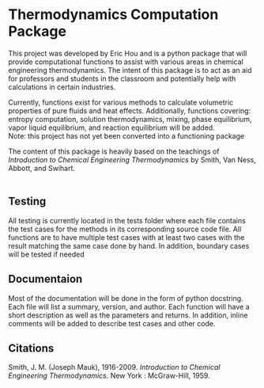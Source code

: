 # Thermodynamics Computation Package

This project was developed by Eric Hou and
is a python package that will provide
computational functions to assist with various 
areas in chemical engineering thermodynamics. The
intent of this package is to act as an aid for
professors and students in the classroom and 
potentially help with calculations in certain
industries.

Currently, functions exist for various methods to
calculate volumetric properties of pure fluids and
heat effects. Additionally, functions covering:
entropy computation, solution thermodynamics, 
mixing, phase equilibrium, vapor liquid equilibrium,
and reaction equilibrium will be added.<br>
Note: this project has not yet been converted into
a functioning package

The content of this package is heavily based on the
teachings of *Introduction to Chemical Engineering
Thermodynamics* by Smith, Van Ness, Abbott, and 
Swihart.
<br>
<br>
## Testing
All testing is currently located in the tests folder
where each file contains the test cases for the 
methods in its corresponding source code file.
All functions are to have multiple test cases with
at least two cases with the result matching the same
case done by hand. In addition, boundary cases will
be tested if needed
<br>
## Documentaion
Most of the documentation will be done in the form of
python docstring. Each file will list a summary,
version, and author. Each function will have a short
description as well as the parameters and returns.
In addition, inline comments will be added to 
describe test cases and other code.
<br>
## Citations
Smith, J. M. (Joseph Mauk), 1916-2009. *Introduction 
to Chemical Engineering Thermodynamics*. New York :
McGraw-Hill, 1959.

<br>

